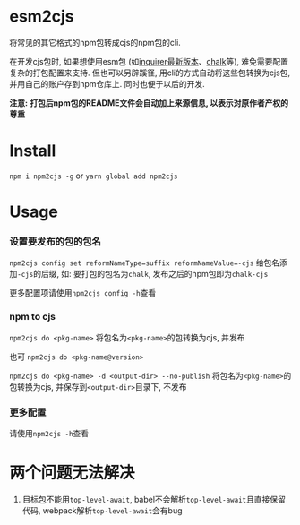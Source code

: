 # esm2cjs

将常见的其它格式的npm包转成cjs的npm包的cli.

在开发cjs包时, 如果想使用esm包 (如[inquirer最新版本](https://www.npmjs.com/package/inquirer)、[chalk](https://www.npmjs.com/package/chalk)等), 难免需要配置复杂的打包配置来支持. 但也可以另辟蹊径, 用cli的方式自动将这些包转换为cjs包, 并用自己的账户存到npm仓库上. 同时也便于以后的开发.

**注意:** **打包后npm包的README文件会自动加上来源信息, 以表示对原作者产权的尊重**

# Install

`npm i npm2cjs -g` or `yarn global add npm2cjs`

# Usage

### 设置要发布的包的包名

`npm2cjs config set reformNameType=suffix reformNameValue=-cjs` 给包名添加`-cjs`的后缀, 如: 要打包的包名为`chalk`, 发布之后的npm包即为`chalk-cjs`

更多配置项请使用`npm2cjs config -h`查看

### npm to cjs

`npm2cjs do <pkg-name>` 将包名为`<pkg-name>`的包转换为cjs, 并发布

也可 `npm2cjs do <pkg-name@version>`

`npm2cjs do <pkg-name> -d <output-dir> --no-publish` 将包名为`<pkg-name>`的包转换为cjs, 并保存到`<output-dir>`目录下, 不发布

### 更多配置

请使用`npm2cjs -h`查看

# 两个问题无法解决

1. 目标包不能用`top-level-await`, babel不会解析`top-level-await`且直接保留代码, webpack解析`top-level-await`会有bug
